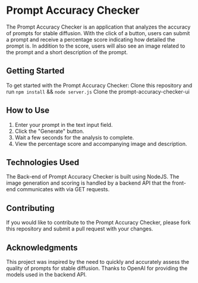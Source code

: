 # Prompt Accuracy Checker

The Prompt Accuracy Checker is an application that analyzes the accuracy of prompts for stable diffusion. With the click of a button, users can submit a prompt and receive a percentage score indicating how detailed the prompt is. In addition to the score, users will also see an image related to the prompt and a short description of the prompt.

## Getting Started

To get started with the Prompt Accuracy Checker: 
Clone this repository and run `npm install` && `node server.js`
Clone the prompt-accuracy-checker-ui 

## How to Use
1. Enter your prompt in the text input field.
2. Click the "Generate" button.
3. Wait a few seconds for the analysis to complete.
4. View the percentage score and accompanying image and description.

## Technologies Used
The Back-end of Prompt Accuracy Checker is built using NodeJS. The image generation and scoring is handled by a backend API that the front-end communicates with via GET requests.

## Contributing
If you would like to contribute to the Prompt Accuracy Checker, please fork this repository and submit a pull request with your changes.

## Acknowledgments
This project was inspired by the need to quickly and accurately assess the quality of prompts for stable diffusion. Thanks to OpenAI for providing the models used in the backend API.
